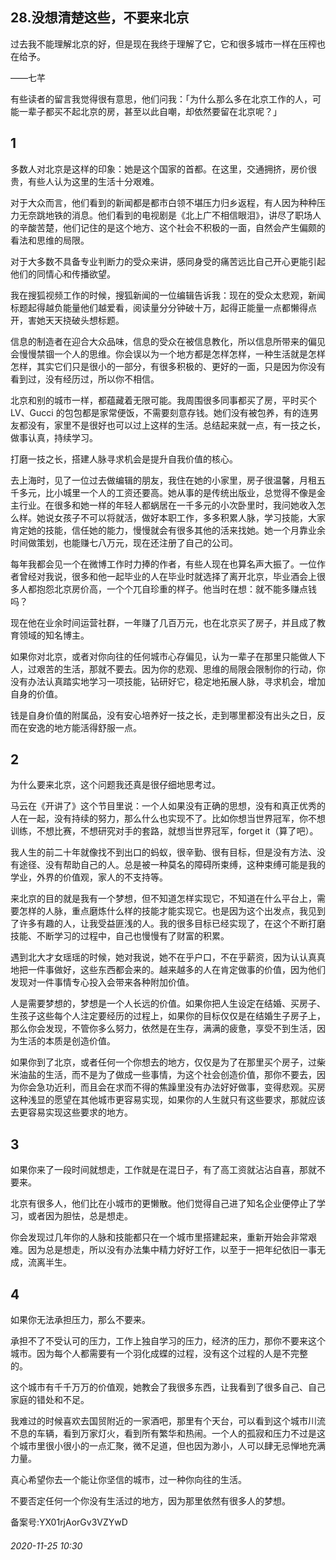 ## 28.没想清楚这些，不要来北京
过去我不能理解北京的好，但是现在我终于理解了它，它和很多城市一样在压榨也在给予。   

——七芊 


有些读者的留言我觉得很有意思，他们问我：「为什么那么多在北京工作的人，可能一辈子都买不起北京的房，甚至以此自嘲，却依然要留在北京呢？」 


1
-


多数人对北京是这样的印象：她是这个国家的首都。在这里，交通拥挤，房价很贵，有些人认为这里的生活十分艰难。 


对于大众而言，他们看到的新闻都是都市白领不堪压力归乡返程，有人因为种种压力无奈跳地铁的消息。他们看到的电视剧是《北上广不相信眼泪》，讲尽了职场人的辛酸苦楚，他们记住的是这个地方、这个社会不积极的一面，自然会产生偏颇的看法和思维的局限。 


对于大多数不具备专业判断力的受众来讲，感同身受的痛苦远比自己开心更能引起他们的同情心和传播欲望。 


我在搜狐视频工作的时候，搜狐新闻的一位编辑告诉我：现在的受众太悲观，新闻标题起得越负能量他们越爱看，阅读量分分钟破十万，起得正能量一点都懒得点开，害她天天挠破头想标题。 


信息的制造者在迎合大众品味，信息的受众在被信息教化，所以信息所带来的偏见会慢慢禁锢一个人的思维。你会误以为一个地方都是怎样怎样，一种生活就是怎样怎样，其实它们只是很小的一部分，有很多积极的、更好的一面，只是因为你没有看到过，没有经历过，所以你不相信。 


北京和别的城市一样，都蕴藏着无限可能。我周围很多同事都买了房，平时买个 LV、Gucci 的包包都是家常便饭，不需要刻意存钱。她们没有被包养，有的连男友都没有，家里不是很好也可以过上这样的生活。总结起来就一点，有一技之长，做事认真，持续学习。 


打磨一技之长，搭建人脉寻求机会是提升自我价值的核心。 


去上海时，见了一位过去做编辑的朋友，我住在她的小家里，房子很温馨，月租五千多元，比小城里一个人的工资还要高。她从事的是传统出版业，总觉得不像是金主行业。在很多和她一样的年轻人都蜗居在一千多元的小次卧里时，我问她收入怎么样。她说女孩子不可以将就活，做好本职工作，多多积累人脉，学习技能，大家肯定她的技能，信任她的能力，慢慢就会有很多其他的活来找她。她一个月靠业余时间做策划，也能赚七八万元，现在还注册了自己的公司。 


每年我都会见一个在微博工作时力捧的作者，有些人现在也算名声大振了。一位作者曾经对我说，很多和他一起毕业的人在毕业时就选择了离开北京，毕业酒会上很多人都抱怨北京房价高，一个个兀自珍重的样子。他当时在想：就不能多赚点钱吗？ 


现在他在业余时间运营社群，一年赚了几百万元，也在北京买了房子，并且成了教育领域的知名博主。 


如果你对北京，或者对你向往的任何城市心存偏见，认为一辈子在那里只能做人下人，过艰苦的生活，那就不要去。因为你的悲观、思维的局限会限制你的行动，你没有办法认真踏实地学习一项技能，钻研好它，稳定地拓展人脉，寻求机会，增加自身的价值。 


钱是自身价值的附属品，没有安心培养好一技之长，走到哪里都没有出头之日，反而在安逸的地方能活得舒服一点。 


2
-


为什么要来北京，这个问题我还真是很仔细地思考过。 


马云在《开讲了》这个节目里说：一个人如果没有正确的思想，没有和真正优秀的人在一起，没有持续的努力，那么什么也实现不了。比如你想当世界冠军，你不想训练，不想比赛，不想研究对手的套路，就想当世界冠军，forget it（算了吧）。 


我人生的前二十年就像找不到出口的蚂蚁，很辛勤、很有目标，但是没有方法、没有途径、没有帮助自己的人。总是被一种莫名的障碍所束缚，这种束缚可能是我的学业，外界的价值观，家人的不支持等。 


来北京的目的就是我有一个梦想，但不知道怎样实现它，不知道在什么平台上，需要怎样的人脉，重点磨炼什么样的技能才能实现它。也是因为这个出发点，我见到了许多有趣的人，让我受益匪浅的人。我的很多目标已经实现了，在这个不断打磨技能、不断学习的过程中，自己也慢慢有了财富的积累。 


遇到北大才女瑶瑶的时候，她对我说，她不在乎户口，不在乎薪资，因为认认真真地把一件事做好，这些东西都会来的。越来越多的人在肯定做事的价值，因为他们发现对一件事情专心投入会带来各种附加价值。 


人是需要梦想的，梦想是一个人长远的价值。如果你把人生设定在结婚、买房子、生孩子这些每个人注定要经历的过程上，如果你的目标仅仅是在结婚生子房子上，那么你会发现，不管你多么努力，依然是在生存，满满的疲惫，享受不到生活，因为生活的本质是创造价值。 


如果你到了北京，或者任何一个你想去的地方，仅仅是为了在那里买个房子，过柴米油盐的生活，而不是为了做成一些事情，为这个社会创造价值，那你不要去，因为你会急功近利，而且会在求而不得的焦躁里没有办法好好做事，变得悲观。买房这种浅显的愿望在其他城市更容易实现，如果你的人生就只有这些要求，那就应该去更容易实现这些要求的地方。


3
-


如果你来了一段时间就想走，工作就是在混日子，有了高工资就沾沾自喜，那就不要来。 


北京有很多人，他们比在小城市的更懒散。他们觉得自己进了知名企业便停止了学习，或者因为胆怯，总是想走。 


你会发现过几年你的人脉和技能都只在一个城市里搭建起来，重新开始会非常艰难。因为总是想走，所以没有办法集中精力好好工作，以至于一把年纪依旧一事无成，流离半生。 


4
-


如果你无法承担压力，那么不要来。 


承担不了不受认可的压力，工作上独自学习的压力，经济的压力，那你不要来这个城市。因为每个人都需要有一个羽化成蝶的过程，没有这个过程的人是不完整的。 


这个城市有千千万万的价值观，她教会了我很多东西，让我看到了很多自己、自己家庭的错处和不足。 


我难过的时候喜欢去国贸附近的一家酒吧，那里有个天台，可以看到这个城市川流不息的车辆，看到万家灯火，看到所有繁华和热闹。一个人的孤寂和压力不过是这个城市里很小很小的一点汇聚，微不足道，但也因为渺小，人可以肆无忌惮地充满力量。 


真心希望你去一个能让你坚信的城市，过一种你向往的生活。 


不要否定任何一个你没有生活过的地方，因为那里依然有很多人的梦想。 


备案号:YX01rjAorGv3VZYwD


###### 2020-11-25 10:30
